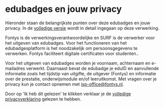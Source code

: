 # edubadges en jouw privacy

Hieronder staan de belangrijkste punten over deze edubadges en jouw privacy. In de [volledige versie](link) wordt in detail ingegaan op deze verwerking.

Fontys is de verwerkingsverantwoordelijke en SURF is de verwerker voor het uitgeven van edubadges. Voor het functioneren van het edubadgesplatform is het noodzakelijk om persoonsgegevens te verwerken. Fontys faciliteert digitale certificaten voor studenten..

Voor het uitgeven van edubadges worden je voornaam, achternaam en e-mailadres verwerkt. Daarnaast bevat de edubadge je eduID en aanvullende informatie zoals het tijdstip van uitgifte, de uitgever (Fontys) en informatie over de prestatie, onderwijsmodule en/of leeruitkomst. Met vragen over je privacy kun je contact opnemen met [isp-office@fontys.nl](mailto:isp-office@fontys.nl).

Door op 'Ik heb dit gelezen' te klikken verklaar je de [volledige privacyverklaring](link) gelezen te hebben.